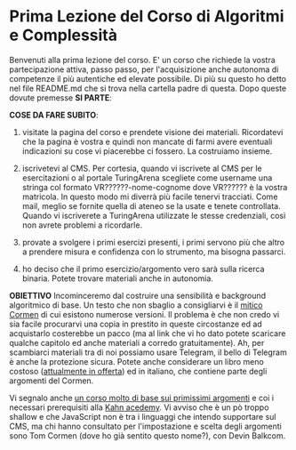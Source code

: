 # Prima Lezione del Corso di Algoritmi e Complessità #

Benvenuti alla prima lezione del corso.
E' un corso che richiede la vostra partecipazione attiva, passo passo, per l'acquisizione anche autonoma di competenze il più autentiche ed elevate possibile. Di più su questo ho detto nel file README.md che si trova nella cartella padre di questa.
Dopo queste dovute premesse __SI PARTE__:

__COSE DA FARE SUBITO__:
1. visitate la pagina del corso e prendete visione dei materiali. Ricordatevi che la pagina è vostra e quindi non mancate di farmi avere eventuali indicazioni su cose vi piacerebbe ci fossero. La costruiamo insieme.

2. iscrivetevi al CMS.
Per cortesia, quando vi iscrivete al CMS per le esercitazioni o al portale TuringArena scegliete come username una stringa col formato VR??????-nome-cognome dove VR?????? è la vostra matricola. In questo modo mi diverrà più facile tenervi tracciati. Come mail, meglio se fornite quella di ateneo se la usate e tenete controllata.
Quando vi iscriverete a TuringArena utilizzate le stesse credenziali, così non avrete problemi a ricordarle.

3. provate a svolgere i primi esercizi presenti, i primi servono più che altro a prendere misura e confidenza con lo strumento, ma bisogna passarci.

4. ho deciso che il primo esercizio/argomento vero sarà sulla ricerca binaria. Potete trovare materiali anche in autonomia.

__OBIETTIVO__ Incominceremo dal costruire una sensibilità e background algoritmico di base.
Un testo che non sbaglio a consigliarvi è il [mitico Cormen](https://mitpress.mit.edu/books/introduction-algorithms-third-edition) di cui esistono numerose versioni. Il problema è che non credo vi sia facile procurarvi una copia in prestito in queste circostanze ed ad acquistarlo costerebbe un pacco (ma al link che vi ho dato potete scaricare qualche capitolo ed anche materiali a corredo gratuitamente).
Ah, per scambiarci materiali tra di noi possiamo usare Telegram, il bello di Telegram è anche la protezione sicura.
Potete anche considerare un libro meno costoso ([attualmente in offerta](https://www.ibs.it/algoritmi-strutture-di-dati-libro-alan-a-bertossi-alberto-montresor/e/9788825173956)) ed in italiano, che contiene parte degli argomenti del Cormen.  

Vi segnalo anche [un corso molto di base sui primissimi argomenti](https://www.khanacademy.org/computing/computer-science/algorithms#intro-to-algorithms) e coi i necessari prerequisiti alla [Kahn acedemy](https://www.ted.com/talks/sal_khan_let_s_use_video_to_reinvent_education?language=en). Vi avviso che è un pò troppo shallow e che JavaScript non è tra i linguaggi che intendo supportare sul CMS, ma chi hanno consultato per l'impostazione e scelta degli argomenti sono Tom Cormen (dove ho già sentito questo nome?), con Devin Balkcom.
